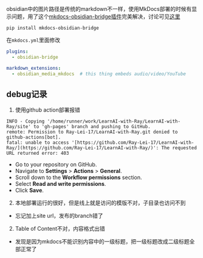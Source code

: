  obsidian中的图片路径是传统的markdown不一样，使用MkDocs部署的时候有显示问题，用了这个[mkdocs-obsidian-bridge插件](https://github.com/GooRoo/mkdocs-obsidian-bridge)完美解决，讨论可见[这里](https://github.com/GooRoo/mkdocs-obsidian-bridge/issues/17#issuecomment-2369535324)
 
```shell
pip install mkdocs-obsidian-bridge
```

在`mkdocs.yml`里面修改

```YAML
plugins:
  - obsidian-bridge

markdown_extensions:
  - obsidian_media_mkdocs  # this thing embeds audio/video/YouTube
```

## debug记录

1. 使用github action部署报错
```
INFO - Copying '/home/runner/work/LearnAI-with-Ray/LearnAI-with-Ray/site' to 'gh-pages' branch and pushing to GitHub.  
remote: Permission to Ray-Lei-17/LearnAI-with-Ray.git denied to github-actions[bot].  
fatal: unable to access '[https://github.com/Ray-Lei-17/LearnAI-with-Ray/](https://github.com/Ray-Lei-17/LearnAI-with-Ray/)': The requested URL returned error: 403
```
- Go to your repository on GitHub.
- Navigate to **Settings** > **Actions** > **General**.
- Scroll down to the **Workflow permissions** section.
- Select **Read and write permissions**.
- Click **Save**.
2. 本地部署运行的很好，但是线上就是访问的模版不对，子目录也访问不到

- 忘记加上site url，发布的branch错了

2. Table of Content不对，内容格式出错
- 发现是因为mkdocs不能识别内容中的一级标题，把一级标题改成二级标题全部正常了